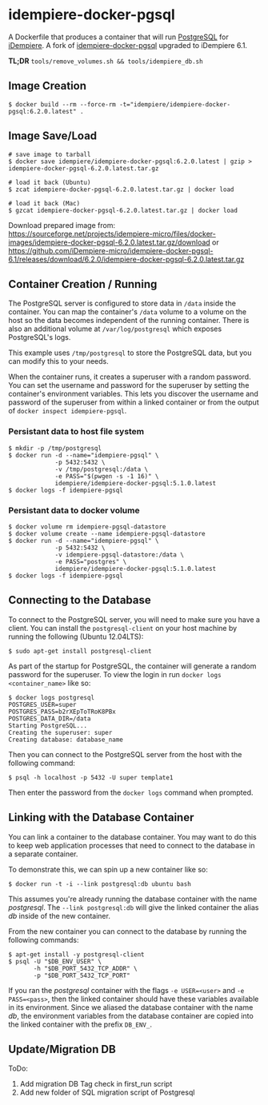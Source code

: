 # idempiere-docker-pgsql

A Dockerfile that produces a container that will run [PostgreSQL](https://www.postgresql.org/) for  [iDempiere](http://www.idempiere.org/). A fork of [idempiere-docker-pgsql](https://bitbucket.org/longnan/idempiere-docker/src/default/idempiere-docker-pgsql/) upgraded to iDempiere 6.1.

**TL;DR** `tools/remove_volumes.sh && tools/idempiere_db.sh`

## Image Creation

```
$ docker build --rm --force-rm -t="idempiere/idempiere-docker-pgsql:6.2.0.latest" .
```

## Image Save/Load

```
# save image to tarball
$ docker save idempiere/idempiere-docker-pgsql:6.2.0.latest | gzip > idempiere-docker-pgsql-6.2.0.latest.tar.gz

# load it back (Ubuntu)
$ zcat idempiere-docker-pgsql-6.2.0.latest.tar.gz | docker load

# load it back (Mac)
$ gzcat idempiere-docker-pgsql-6.2.0.latest.tar.gz | docker load
```

Download prepared image from:
https://sourceforge.net/projects/idempiere-micro/files/docker-images/idempiere-docker-pgsql-6.2.0.latest.tar.gz/download or https://github.com/iDempiere-micro/idempiere-docker-pgsql-6.1/releases/download/6.2.0/idempiere-docker-pgsql-6.2.0.latest.tar.gz

## Container Creation / Running

The PostgreSQL server is configured to store data in `/data` inside the
container.  You can map the container's `/data` volume to a volume on the host
so the data becomes independent of the running container. There is also an
additional volume at `/var/log/postgresql` which exposes PostgreSQL's logs.

This example uses `/tmp/postgresql` to store the PostgreSQL data, but you can
modify this to your needs.

When the container runs, it creates a superuser with a random password.  You
can set the username and password for the superuser by setting the container's
environment variables.  This lets you discover the username and password of the
superuser from within a linked container or from the output of
`docker inspect idempiere-pgsql`.

### Persistant data to host file system

``` shell
$ mkdir -p /tmp/postgresql
$ docker run -d --name="idempiere-pgsql" \
             -p 5432:5432 \
             -v /tmp/postgresql:/data \
             -e PASS="$(pwgen -s -1 16)" \
             idempiere/idempiere-docker-pgsql:5.1.0.latest
$ docker logs -f idempiere-pgsql
```

### Persistant data to docker volume

``` shell
$ docker volume rm idempiere-pgsql-datastore
$ docker volume create --name idempiere-pgsql-datastore
$ docker run -d --name="idempiere-pgsql" \
             -p 5432:5432 \
             -v idempiere-pgsql-datastore:/data \
             -e PASS="postgres" \
             idempiere/idempiere-docker-pgsql:5.1.0.latest
$ docker logs -f idempiere-pgsql
```

## Connecting to the Database

To connect to the PostgreSQL server, you will need to make sure you have
a client.  You can install the `postgresql-client` on your host machine by
running the following (Ubuntu 12.04LTS):

``` shell
$ sudo apt-get install postgresql-client
```

As part of the startup for PostgreSQL, the container will generate a random
password for the superuser.  To view the login in run `docker logs <container_name>` like so:

``` shell
$ docker logs postgresql
POSTGRES_USER=super
POSTGRES_PASS=b2rXEpToTRoK8PBx
POSTGRES_DATA_DIR=/data
Starting PostgreSQL...
Creating the superuser: super
Creating database: database_name
```

Then you can connect to the PostgreSQL server from the host with the following
command:

``` shell
$ psql -h localhost -p 5432 -U super template1
```

Then enter the password from the `docker logs` command when prompted.

## Linking with the Database Container

You can link a container to the database container.  You may want to do this to
keep web application processes that need to connect to the database in
a separate container.

To demonstrate this, we can spin up a new container like so:

``` shell
$ docker run -t -i --link postgresql:db ubuntu bash
```

This assumes you're already running the database container with the name
*postgresql*.  The `--link postgresql:db` will give the linked container the
alias *db* inside of the new container.

From the new container you can connect to the database by running the following
commands:

``` shell
$ apt-get install -y postgresql-client
$ psql -U "$DB_ENV_USER" \
       -h "$DB_PORT_5432_TCP_ADDR" \
       -p "$DB_PORT_5432_TCP_PORT"
```

If you ran the *postgresql* container with the flags `-e USER=<user>` and `-e
PASS=<pass>`, then the linked container should have these variables available
in its environment.  Since we aliased the database container with the name
*db*, the environment variables from the database container are copied into the
linked container with the prefix `DB_ENV_`.

## Update/Migration DB

ToDo:
1. Add migration DB Tag check in first_run script
2. Add new folder of SQL migration script of Postgresql

